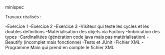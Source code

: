 minispec

Travaux réalisés : 

-Exercice 1
-Exercice 2
-Exercice 3
-Visiteur qui teste les cycles et les doubles definitions
-Matérialisation des objets via Factory
-Imbrication des types
-Cardinalitées (génération code java mais pas matérialisation)
-Beautify (incomplet mais fonctionne)
-Tests et JUnit
-Fichier XML
-Programme Main qui prend en compte le fichier XML
